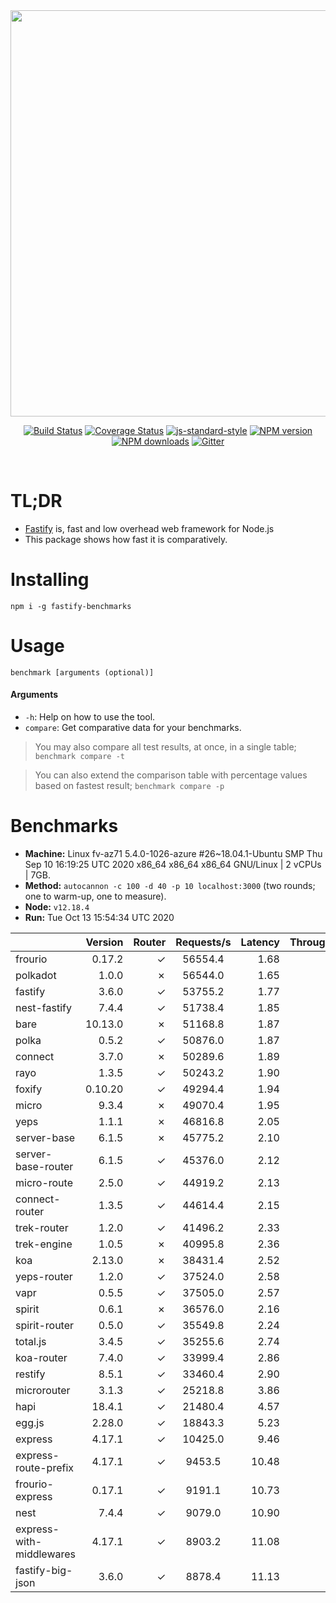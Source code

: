 <div align="center">
<img src="https://github.com/fastify/graphics/raw/master/full-logo.png" width="650" height="auto"/>
</div>

<div align="center">

[![Build Status](https://travis-ci.org/fastify/fastify.svg?branch=master)](https://travis-ci.org/fastify/fastify)
[![Coverage Status](https://coveralls.io/repos/github/fastify/fastify/badge.svg?branch=master)](https://coveralls.io/github/fastify/fastify?branch=master)
[![js-standard-style](https://img.shields.io/badge/code%20style-standard-brightgreen.svg?style=flat)](http://standardjs.com/)
[![NPM version](https://img.shields.io/npm/v/fastify.svg?style=flat)](https://www.npmjs.com/package/fastify)
[![NPM downloads](https://img.shields.io/npm/dm/fastify.svg?style=flat)](https://www.npmjs.com/package/fastify) [![Gitter](https://badges.gitter.im/gitterHQ/gitter.svg)](https://gitter.im/fastify)
</div>
<br />

# TL;DR

* [Fastify](https://github.com/fastify/fastify) is, fast and low overhead web framework for Node.js
* This package shows how fast it is comparatively.

# Installing

```
npm i -g fastify-benchmarks
```

# Usage

```
benchmark [arguments (optional)]
```

#### Arguments

* `-h`: Help on how to use the tool.
* `compare`: Get comparative data for your benchmarks.

> You may also compare all test results, at once, in a single table; `benchmark compare -t`

> You can also extend the comparison table with percentage values based on fastest result; `benchmark compare -p`
# Benchmarks
* __Machine:__ Linux fv-az71 5.4.0-1026-azure #26~18.04.1-Ubuntu SMP Thu Sep 10 16:19:25 UTC 2020 x86_64 x86_64 x86_64 GNU/Linux | 2 vCPUs | 7GB.
* __Method:__ `autocannon -c 100 -d 40 -p 10 localhost:3000` (two rounds; one to warm-up, one to measure).
* __Node:__ `v12.18.4`
* __Run:__ Tue Oct 13 15:54:34 UTC 2020

|                          | Version | Router | Requests/s | Latency | Throughput/Mb |
| :--                      | --:     | --:    | :-:        | --:     | --:           |
| frourio                  | 0.17.2  | ✓      | 56554.4    | 1.68    | 8.20          |
| polkadot                 | 1.0.0   | ✗      | 56544.0    | 1.65    | 8.84          |
| fastify                  | 3.6.0   | ✓      | 53755.2    | 1.77    | 8.41          |
| nest-fastify             | 7.4.4   | ✓      | 51738.4    | 1.85    | 7.55          |
| bare                     | 10.13.0 | ✗      | 51168.8    | 1.87    | 8.00          |
| polka                    | 0.5.2   | ✓      | 50876.0    | 1.87    | 7.96          |
| connect                  | 3.7.0   | ✗      | 50289.6    | 1.89    | 7.87          |
| rayo                     | 1.3.5   | ✓      | 50243.2    | 1.90    | 7.86          |
| foxify                   | 0.10.20 | ✓      | 49294.4    | 1.94    | 7.00          |
| micro                    | 9.3.4   | ✗      | 49070.4    | 1.95    | 7.68          |
| yeps                     | 1.1.1   | ✗      | 46816.8    | 2.05    | 7.32          |
| server-base              | 6.1.5   | ✗      | 45775.2    | 2.10    | 7.16          |
| server-base-router       | 6.1.5   | ✓      | 45376.0    | 2.12    | 7.10          |
| micro-route              | 2.5.0   | ✓      | 44919.2    | 2.13    | 7.03          |
| connect-router           | 1.3.5   | ✓      | 44614.4    | 2.15    | 6.98          |
| trek-router              | 1.2.0   | ✓      | 41496.2    | 2.33    | 5.90          |
| trek-engine              | 1.0.5   | ✗      | 40995.8    | 2.36    | 5.83          |
| koa                      | 2.13.0  | ✗      | 38431.4    | 2.52    | 6.01          |
| yeps-router              | 1.2.0   | ✓      | 37524.0    | 2.58    | 5.87          |
| vapr                     | 0.5.5   | ✓      | 37505.0    | 2.57    | 5.33          |
| spirit                   | 0.6.1   | ✗      | 36576.0    | 2.16    | 5.72          |
| spirit-router            | 0.5.0   | ✓      | 35549.8    | 2.24    | 5.56          |
| total.js                 | 3.4.5   | ✓      | 35255.6    | 2.74    | 10.02         |
| koa-router               | 7.4.0   | ✓      | 33999.4    | 2.86    | 5.32          |
| restify                  | 8.5.1   | ✓      | 33460.4    | 2.90    | 5.30          |
| microrouter              | 3.1.3   | ✓      | 25218.8    | 3.86    | 3.94          |
| hapi                     | 18.4.1  | ✓      | 21480.4    | 4.57    | 3.36          |
| egg.js                   | 2.28.0  | ✓      | 18843.3    | 5.23    | 6.22          |
| express                  | 4.17.1  | ✓      | 10425.0    | 9.46    | 1.63          |
| express-route-prefix     | 4.17.1  | ✓      | 9453.5     | 10.48   | 3.29          |
| frourio-express          | 0.17.1  | ✓      | 9191.1     | 10.73   | 1.88          |
| nest                     | 7.4.4   | ✓      | 9079.0     | 10.90   | 1.87          |
| express-with-middlewares | 4.17.1  | ✓      | 8903.2     | 11.08   | 3.22          |
| fastify-big-json         | 3.6.0   | ✓      | 8878.4     | 11.13   | 101.96        |
